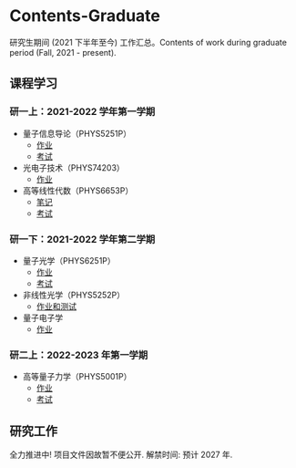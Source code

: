 # Contents-Graduate
研究生期间 (2021 下半年至今) 工作汇总。Contents of work during graduate period (Fall, 2021 - present).

## 课程学习
### 研一上：2021-2022 学年第一学期
- 量子信息导论（PHYS5251P）
  - [作业](https://github.com/Chen-Jialin/Introduction-to-Quantum-Information-Assignments)
  - [考试](https://github.com/Chen-Jialin/Introduction-to-Quantum-Information-Exam)
- 光电子技术（PHYS74203）
  - [作业](https://github.com/Chen-Jialin/Optoelectronic-Technology-Assignments)
- 高等线性代数（PHYS6653P）
  - [笔记](https://github.com/Chen-Jialin/Advanced-Linear-Algebra-Notes)
  - [考试](https://github.com/Chen-Jialin/Advanced-Linear-Algebra-Exam)

### 研一下：2021-2022 学年第二学期
- 量子光学（PHYS6251P）
  - [作业](https://github.com/Chen-Jialin/Quantum-Optics-Assignments)
  - [考试](https://github.com/Chen-Jialin/Quantum-Optics-Exams)
- 非线性光学（PHYS5252P）
  - [作业和测试](https://github.com/Chen-Jialin/Nonlinear-Optics-2-Assignments-and-Exams)
- 量子电子学
  - [作业](https://github.com/Chen-Jialin/Quantum-Electronics-Assignments)

### 研二上：2022-2023 年第一学期
- 高等量子力学（PHYS5001P）
  - [作业](https://github.com/Chen-Jialin/Advanced-Quantum-Mechanics-Assignments)
  - [考试](https://github.com/Chen-Jialin/Advanced-Quantum-Mechanics-Exam)

## 研究工作
全力推进中! 项目文件因故暂不便公开. 解禁时间: 预计 2027 年.
